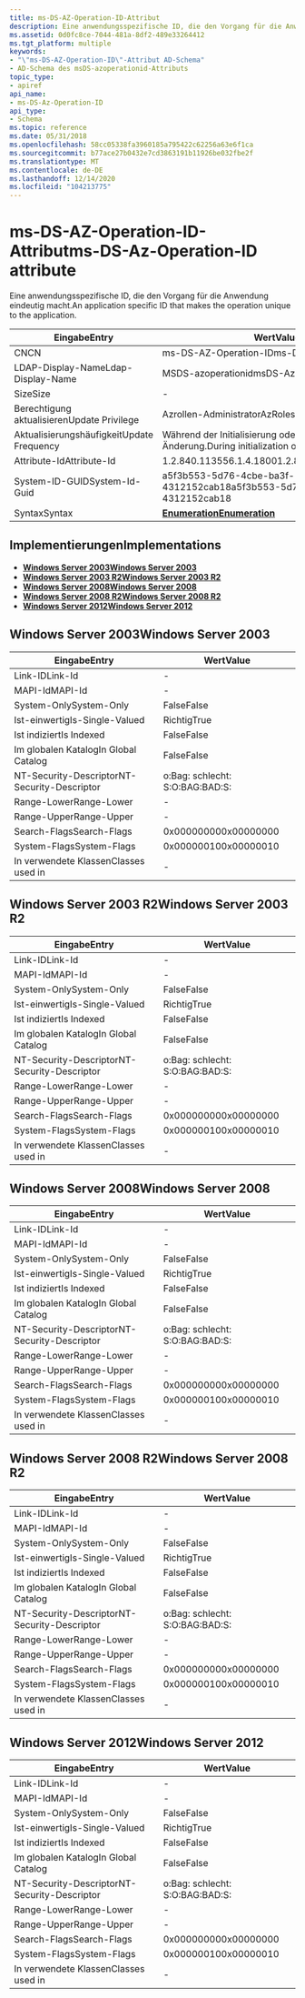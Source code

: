 ```yaml
---
title: ms-DS-AZ-Operation-ID-Attribut
description: Eine anwendungsspezifische ID, die den Vorgang für die Anwendung eindeutig macht.
ms.assetid: 0d0fc8ce-7044-481a-8df2-489e33264412
ms.tgt_platform: multiple
keywords:
- "\"ms-DS-AZ-Operation-ID\"-Attribut AD-Schema"
- AD-Schema des msDS-azoperationid-Attributs
topic_type:
- apiref
api_name:
- ms-DS-Az-Operation-ID
api_type:
- Schema
ms.topic: reference
ms.date: 05/31/2018
ms.openlocfilehash: 58cc05338fa3960185a795422c62256a63e6f1ca
ms.sourcegitcommit: b77ace27b0432e7cd3863191b11926be032fbe2f
ms.translationtype: MT
ms.contentlocale: de-DE
ms.lasthandoff: 12/14/2020
ms.locfileid: "104213775"
---
```

# <a name="ms-ds-az-operation-id-attribute"></a><span data-ttu-id="f144e-105">ms-DS-AZ-Operation-ID-Attribut</span><span class="sxs-lookup"><span data-stu-id="f144e-105">ms-DS-Az-Operation-ID attribute</span></span>

<span data-ttu-id="f144e-106">Eine anwendungsspezifische ID, die den Vorgang für die Anwendung eindeutig macht.</span><span class="sxs-lookup"><span data-stu-id="f144e-106">An application specific ID that makes the operation unique to the application.</span></span>



| <span data-ttu-id="f144e-107">Eingabe</span><span class="sxs-lookup"><span data-stu-id="f144e-107">Entry</span></span> | <span data-ttu-id="f144e-108">Wert</span><span class="sxs-lookup"><span data-stu-id="f144e-108">Value</span></span> |
|-------------------|-----------------------------------------|
| <span data-ttu-id="f144e-109">CN</span><span class="sxs-lookup"><span data-stu-id="f144e-109">CN</span></span>                | <span data-ttu-id="f144e-110">ms-DS-AZ-Operation-ID</span><span class="sxs-lookup"><span data-stu-id="f144e-110">ms-DS-Az-Operation-ID</span></span>                   |
| <span data-ttu-id="f144e-111">LDAP-Display-Name</span><span class="sxs-lookup"><span data-stu-id="f144e-111">Ldap-Display-Name</span></span> | <span data-ttu-id="f144e-112">MSDS-azoperationid</span><span class="sxs-lookup"><span data-stu-id="f144e-112">msDS-AzOperationID</span></span>                      |
| <span data-ttu-id="f144e-113">Size</span><span class="sxs-lookup"><span data-stu-id="f144e-113">Size</span></span>              | \-                                      |
| <span data-ttu-id="f144e-114">Berechtigung aktualisieren</span><span class="sxs-lookup"><span data-stu-id="f144e-114">Update Privilege</span></span>  | <span data-ttu-id="f144e-115">Azrollen-Administrator</span><span class="sxs-lookup"><span data-stu-id="f144e-115">AzRoles admin</span></span>                           |
| <span data-ttu-id="f144e-116">Aktualisierungshäufigkeit</span><span class="sxs-lookup"><span data-stu-id="f144e-116">Update Frequency</span></span>  | <span data-ttu-id="f144e-117">Während der Initialisierung oder Richtlinien Änderung.</span><span class="sxs-lookup"><span data-stu-id="f144e-117">During initialization or policy change.</span></span> |
| <span data-ttu-id="f144e-118">Attribute-Id</span><span class="sxs-lookup"><span data-stu-id="f144e-118">Attribute-Id</span></span>      | <span data-ttu-id="f144e-119">1.2.840.113556.1.4.1800</span><span class="sxs-lookup"><span data-stu-id="f144e-119">1.2.840.113556.1.4.1800</span></span>                 |
| <span data-ttu-id="f144e-120">System-ID-GUID</span><span class="sxs-lookup"><span data-stu-id="f144e-120">System-Id-Guid</span></span>    | <span data-ttu-id="f144e-121">a5f3b553-5d76-4cbe-ba3f-4312152cab18</span><span class="sxs-lookup"><span data-stu-id="f144e-121">a5f3b553-5d76-4cbe-ba3f-4312152cab18</span></span>    |
| <span data-ttu-id="f144e-122">Syntax</span><span class="sxs-lookup"><span data-stu-id="f144e-122">Syntax</span></span>            | [<span data-ttu-id="f144e-123">**Enumeration**</span><span class="sxs-lookup"><span data-stu-id="f144e-123">**Enumeration**</span></span>](s-enumeration.md)    |



## <a name="implementations"></a><span data-ttu-id="f144e-124">Implementierungen</span><span class="sxs-lookup"><span data-stu-id="f144e-124">Implementations</span></span>

-   [<span data-ttu-id="f144e-125">**Windows Server 2003**</span><span class="sxs-lookup"><span data-stu-id="f144e-125">**Windows Server 2003**</span></span>](#windows-server-2003)
-   [<span data-ttu-id="f144e-126">**Windows Server 2003 R2**</span><span class="sxs-lookup"><span data-stu-id="f144e-126">**Windows Server 2003 R2**</span></span>](#windows-server-2003-r2)
-   [<span data-ttu-id="f144e-127">**Windows Server 2008**</span><span class="sxs-lookup"><span data-stu-id="f144e-127">**Windows Server 2008**</span></span>](#windows-server-2008)
-   [<span data-ttu-id="f144e-128">**Windows Server 2008 R2**</span><span class="sxs-lookup"><span data-stu-id="f144e-128">**Windows Server 2008 R2**</span></span>](#windows-server-2008-r2)
-   [<span data-ttu-id="f144e-129">**Windows Server 2012**</span><span class="sxs-lookup"><span data-stu-id="f144e-129">**Windows Server 2012**</span></span>](#windows-server-2012)

## <a name="windows-server-2003"></a><span data-ttu-id="f144e-130">Windows Server 2003</span><span class="sxs-lookup"><span data-stu-id="f144e-130">Windows Server 2003</span></span>



| <span data-ttu-id="f144e-131">Eingabe</span><span class="sxs-lookup"><span data-stu-id="f144e-131">Entry</span></span> | <span data-ttu-id="f144e-132">Wert</span><span class="sxs-lookup"><span data-stu-id="f144e-132">Value</span></span> |
|------------------------|--------------|
| <span data-ttu-id="f144e-133">Link-ID</span><span class="sxs-lookup"><span data-stu-id="f144e-133">Link-Id</span></span>                | \-           |
| <span data-ttu-id="f144e-134">MAPI-Id</span><span class="sxs-lookup"><span data-stu-id="f144e-134">MAPI-Id</span></span>                | \-           |
| <span data-ttu-id="f144e-135">System-Only</span><span class="sxs-lookup"><span data-stu-id="f144e-135">System-Only</span></span>            | <span data-ttu-id="f144e-136">False</span><span class="sxs-lookup"><span data-stu-id="f144e-136">False</span></span>        |
| <span data-ttu-id="f144e-137">Ist-einwertig</span><span class="sxs-lookup"><span data-stu-id="f144e-137">Is-Single-Valued</span></span>       | <span data-ttu-id="f144e-138">Richtig</span><span class="sxs-lookup"><span data-stu-id="f144e-138">True</span></span>         |
| <span data-ttu-id="f144e-139">Ist indiziert</span><span class="sxs-lookup"><span data-stu-id="f144e-139">Is Indexed</span></span>             | <span data-ttu-id="f144e-140">False</span><span class="sxs-lookup"><span data-stu-id="f144e-140">False</span></span>        |
| <span data-ttu-id="f144e-141">Im globalen Katalog</span><span class="sxs-lookup"><span data-stu-id="f144e-141">In Global Catalog</span></span>      | <span data-ttu-id="f144e-142">False</span><span class="sxs-lookup"><span data-stu-id="f144e-142">False</span></span>        |
| <span data-ttu-id="f144e-143">NT-Security-Descriptor</span><span class="sxs-lookup"><span data-stu-id="f144e-143">NT-Security-Descriptor</span></span> | <span data-ttu-id="f144e-144">o:Bag: schlecht: S:</span><span class="sxs-lookup"><span data-stu-id="f144e-144">O:BAG:BAD:S:</span></span> |
| <span data-ttu-id="f144e-145">Range-Lower</span><span class="sxs-lookup"><span data-stu-id="f144e-145">Range-Lower</span></span>            | \-           |
| <span data-ttu-id="f144e-146">Range-Upper</span><span class="sxs-lookup"><span data-stu-id="f144e-146">Range-Upper</span></span>            | \-           |
| <span data-ttu-id="f144e-147">Search-Flags</span><span class="sxs-lookup"><span data-stu-id="f144e-147">Search-Flags</span></span>           | <span data-ttu-id="f144e-148">0x00000000</span><span class="sxs-lookup"><span data-stu-id="f144e-148">0x00000000</span></span>   |
| <span data-ttu-id="f144e-149">System-Flags</span><span class="sxs-lookup"><span data-stu-id="f144e-149">System-Flags</span></span>           | <span data-ttu-id="f144e-150">0x00000010</span><span class="sxs-lookup"><span data-stu-id="f144e-150">0x00000010</span></span>   |
| <span data-ttu-id="f144e-151">In verwendete Klassen</span><span class="sxs-lookup"><span data-stu-id="f144e-151">Classes used in</span></span>        | \-           |



## <a name="windows-server-2003-r2"></a><span data-ttu-id="f144e-152">Windows Server 2003 R2</span><span class="sxs-lookup"><span data-stu-id="f144e-152">Windows Server 2003 R2</span></span>



| <span data-ttu-id="f144e-153">Eingabe</span><span class="sxs-lookup"><span data-stu-id="f144e-153">Entry</span></span> | <span data-ttu-id="f144e-154">Wert</span><span class="sxs-lookup"><span data-stu-id="f144e-154">Value</span></span> |
|------------------------|--------------|
| <span data-ttu-id="f144e-155">Link-ID</span><span class="sxs-lookup"><span data-stu-id="f144e-155">Link-Id</span></span>                | \-           |
| <span data-ttu-id="f144e-156">MAPI-Id</span><span class="sxs-lookup"><span data-stu-id="f144e-156">MAPI-Id</span></span>                | \-           |
| <span data-ttu-id="f144e-157">System-Only</span><span class="sxs-lookup"><span data-stu-id="f144e-157">System-Only</span></span>            | <span data-ttu-id="f144e-158">False</span><span class="sxs-lookup"><span data-stu-id="f144e-158">False</span></span>        |
| <span data-ttu-id="f144e-159">Ist-einwertig</span><span class="sxs-lookup"><span data-stu-id="f144e-159">Is-Single-Valued</span></span>       | <span data-ttu-id="f144e-160">Richtig</span><span class="sxs-lookup"><span data-stu-id="f144e-160">True</span></span>         |
| <span data-ttu-id="f144e-161">Ist indiziert</span><span class="sxs-lookup"><span data-stu-id="f144e-161">Is Indexed</span></span>             | <span data-ttu-id="f144e-162">False</span><span class="sxs-lookup"><span data-stu-id="f144e-162">False</span></span>        |
| <span data-ttu-id="f144e-163">Im globalen Katalog</span><span class="sxs-lookup"><span data-stu-id="f144e-163">In Global Catalog</span></span>      | <span data-ttu-id="f144e-164">False</span><span class="sxs-lookup"><span data-stu-id="f144e-164">False</span></span>        |
| <span data-ttu-id="f144e-165">NT-Security-Descriptor</span><span class="sxs-lookup"><span data-stu-id="f144e-165">NT-Security-Descriptor</span></span> | <span data-ttu-id="f144e-166">o:Bag: schlecht: S:</span><span class="sxs-lookup"><span data-stu-id="f144e-166">O:BAG:BAD:S:</span></span> |
| <span data-ttu-id="f144e-167">Range-Lower</span><span class="sxs-lookup"><span data-stu-id="f144e-167">Range-Lower</span></span>            | \-           |
| <span data-ttu-id="f144e-168">Range-Upper</span><span class="sxs-lookup"><span data-stu-id="f144e-168">Range-Upper</span></span>            | \-           |
| <span data-ttu-id="f144e-169">Search-Flags</span><span class="sxs-lookup"><span data-stu-id="f144e-169">Search-Flags</span></span>           | <span data-ttu-id="f144e-170">0x00000000</span><span class="sxs-lookup"><span data-stu-id="f144e-170">0x00000000</span></span>   |
| <span data-ttu-id="f144e-171">System-Flags</span><span class="sxs-lookup"><span data-stu-id="f144e-171">System-Flags</span></span>           | <span data-ttu-id="f144e-172">0x00000010</span><span class="sxs-lookup"><span data-stu-id="f144e-172">0x00000010</span></span>   |
| <span data-ttu-id="f144e-173">In verwendete Klassen</span><span class="sxs-lookup"><span data-stu-id="f144e-173">Classes used in</span></span>        | \-           |



## <a name="windows-server-2008"></a><span data-ttu-id="f144e-174">Windows Server 2008</span><span class="sxs-lookup"><span data-stu-id="f144e-174">Windows Server 2008</span></span>



| <span data-ttu-id="f144e-175">Eingabe</span><span class="sxs-lookup"><span data-stu-id="f144e-175">Entry</span></span> | <span data-ttu-id="f144e-176">Wert</span><span class="sxs-lookup"><span data-stu-id="f144e-176">Value</span></span> |
|------------------------|--------------|
| <span data-ttu-id="f144e-177">Link-ID</span><span class="sxs-lookup"><span data-stu-id="f144e-177">Link-Id</span></span>                | \-           |
| <span data-ttu-id="f144e-178">MAPI-Id</span><span class="sxs-lookup"><span data-stu-id="f144e-178">MAPI-Id</span></span>                | \-           |
| <span data-ttu-id="f144e-179">System-Only</span><span class="sxs-lookup"><span data-stu-id="f144e-179">System-Only</span></span>            | <span data-ttu-id="f144e-180">False</span><span class="sxs-lookup"><span data-stu-id="f144e-180">False</span></span>        |
| <span data-ttu-id="f144e-181">Ist-einwertig</span><span class="sxs-lookup"><span data-stu-id="f144e-181">Is-Single-Valued</span></span>       | <span data-ttu-id="f144e-182">Richtig</span><span class="sxs-lookup"><span data-stu-id="f144e-182">True</span></span>         |
| <span data-ttu-id="f144e-183">Ist indiziert</span><span class="sxs-lookup"><span data-stu-id="f144e-183">Is Indexed</span></span>             | <span data-ttu-id="f144e-184">False</span><span class="sxs-lookup"><span data-stu-id="f144e-184">False</span></span>        |
| <span data-ttu-id="f144e-185">Im globalen Katalog</span><span class="sxs-lookup"><span data-stu-id="f144e-185">In Global Catalog</span></span>      | <span data-ttu-id="f144e-186">False</span><span class="sxs-lookup"><span data-stu-id="f144e-186">False</span></span>        |
| <span data-ttu-id="f144e-187">NT-Security-Descriptor</span><span class="sxs-lookup"><span data-stu-id="f144e-187">NT-Security-Descriptor</span></span> | <span data-ttu-id="f144e-188">o:Bag: schlecht: S:</span><span class="sxs-lookup"><span data-stu-id="f144e-188">O:BAG:BAD:S:</span></span> |
| <span data-ttu-id="f144e-189">Range-Lower</span><span class="sxs-lookup"><span data-stu-id="f144e-189">Range-Lower</span></span>            | \-           |
| <span data-ttu-id="f144e-190">Range-Upper</span><span class="sxs-lookup"><span data-stu-id="f144e-190">Range-Upper</span></span>            | \-           |
| <span data-ttu-id="f144e-191">Search-Flags</span><span class="sxs-lookup"><span data-stu-id="f144e-191">Search-Flags</span></span>           | <span data-ttu-id="f144e-192">0x00000000</span><span class="sxs-lookup"><span data-stu-id="f144e-192">0x00000000</span></span>   |
| <span data-ttu-id="f144e-193">System-Flags</span><span class="sxs-lookup"><span data-stu-id="f144e-193">System-Flags</span></span>           | <span data-ttu-id="f144e-194">0x00000010</span><span class="sxs-lookup"><span data-stu-id="f144e-194">0x00000010</span></span>   |
| <span data-ttu-id="f144e-195">In verwendete Klassen</span><span class="sxs-lookup"><span data-stu-id="f144e-195">Classes used in</span></span>        | \-           |



## <a name="windows-server-2008-r2"></a><span data-ttu-id="f144e-196">Windows Server 2008 R2</span><span class="sxs-lookup"><span data-stu-id="f144e-196">Windows Server 2008 R2</span></span>



| <span data-ttu-id="f144e-197">Eingabe</span><span class="sxs-lookup"><span data-stu-id="f144e-197">Entry</span></span> | <span data-ttu-id="f144e-198">Wert</span><span class="sxs-lookup"><span data-stu-id="f144e-198">Value</span></span> |
|------------------------|--------------|
| <span data-ttu-id="f144e-199">Link-ID</span><span class="sxs-lookup"><span data-stu-id="f144e-199">Link-Id</span></span>                | \-           |
| <span data-ttu-id="f144e-200">MAPI-Id</span><span class="sxs-lookup"><span data-stu-id="f144e-200">MAPI-Id</span></span>                | \-           |
| <span data-ttu-id="f144e-201">System-Only</span><span class="sxs-lookup"><span data-stu-id="f144e-201">System-Only</span></span>            | <span data-ttu-id="f144e-202">False</span><span class="sxs-lookup"><span data-stu-id="f144e-202">False</span></span>        |
| <span data-ttu-id="f144e-203">Ist-einwertig</span><span class="sxs-lookup"><span data-stu-id="f144e-203">Is-Single-Valued</span></span>       | <span data-ttu-id="f144e-204">Richtig</span><span class="sxs-lookup"><span data-stu-id="f144e-204">True</span></span>         |
| <span data-ttu-id="f144e-205">Ist indiziert</span><span class="sxs-lookup"><span data-stu-id="f144e-205">Is Indexed</span></span>             | <span data-ttu-id="f144e-206">False</span><span class="sxs-lookup"><span data-stu-id="f144e-206">False</span></span>        |
| <span data-ttu-id="f144e-207">Im globalen Katalog</span><span class="sxs-lookup"><span data-stu-id="f144e-207">In Global Catalog</span></span>      | <span data-ttu-id="f144e-208">False</span><span class="sxs-lookup"><span data-stu-id="f144e-208">False</span></span>        |
| <span data-ttu-id="f144e-209">NT-Security-Descriptor</span><span class="sxs-lookup"><span data-stu-id="f144e-209">NT-Security-Descriptor</span></span> | <span data-ttu-id="f144e-210">o:Bag: schlecht: S:</span><span class="sxs-lookup"><span data-stu-id="f144e-210">O:BAG:BAD:S:</span></span> |
| <span data-ttu-id="f144e-211">Range-Lower</span><span class="sxs-lookup"><span data-stu-id="f144e-211">Range-Lower</span></span>            | \-           |
| <span data-ttu-id="f144e-212">Range-Upper</span><span class="sxs-lookup"><span data-stu-id="f144e-212">Range-Upper</span></span>            | \-           |
| <span data-ttu-id="f144e-213">Search-Flags</span><span class="sxs-lookup"><span data-stu-id="f144e-213">Search-Flags</span></span>           | <span data-ttu-id="f144e-214">0x00000000</span><span class="sxs-lookup"><span data-stu-id="f144e-214">0x00000000</span></span>   |
| <span data-ttu-id="f144e-215">System-Flags</span><span class="sxs-lookup"><span data-stu-id="f144e-215">System-Flags</span></span>           | <span data-ttu-id="f144e-216">0x00000010</span><span class="sxs-lookup"><span data-stu-id="f144e-216">0x00000010</span></span>   |
| <span data-ttu-id="f144e-217">In verwendete Klassen</span><span class="sxs-lookup"><span data-stu-id="f144e-217">Classes used in</span></span>        | \-           |



## <a name="windows-server-2012"></a><span data-ttu-id="f144e-218">Windows Server 2012</span><span class="sxs-lookup"><span data-stu-id="f144e-218">Windows Server 2012</span></span>



| <span data-ttu-id="f144e-219">Eingabe</span><span class="sxs-lookup"><span data-stu-id="f144e-219">Entry</span></span> | <span data-ttu-id="f144e-220">Wert</span><span class="sxs-lookup"><span data-stu-id="f144e-220">Value</span></span> |
|------------------------|--------------|
| <span data-ttu-id="f144e-221">Link-ID</span><span class="sxs-lookup"><span data-stu-id="f144e-221">Link-Id</span></span>                | \-           |
| <span data-ttu-id="f144e-222">MAPI-Id</span><span class="sxs-lookup"><span data-stu-id="f144e-222">MAPI-Id</span></span>                | \-           |
| <span data-ttu-id="f144e-223">System-Only</span><span class="sxs-lookup"><span data-stu-id="f144e-223">System-Only</span></span>            | <span data-ttu-id="f144e-224">False</span><span class="sxs-lookup"><span data-stu-id="f144e-224">False</span></span>        |
| <span data-ttu-id="f144e-225">Ist-einwertig</span><span class="sxs-lookup"><span data-stu-id="f144e-225">Is-Single-Valued</span></span>       | <span data-ttu-id="f144e-226">Richtig</span><span class="sxs-lookup"><span data-stu-id="f144e-226">True</span></span>         |
| <span data-ttu-id="f144e-227">Ist indiziert</span><span class="sxs-lookup"><span data-stu-id="f144e-227">Is Indexed</span></span>             | <span data-ttu-id="f144e-228">False</span><span class="sxs-lookup"><span data-stu-id="f144e-228">False</span></span>        |
| <span data-ttu-id="f144e-229">Im globalen Katalog</span><span class="sxs-lookup"><span data-stu-id="f144e-229">In Global Catalog</span></span>      | <span data-ttu-id="f144e-230">False</span><span class="sxs-lookup"><span data-stu-id="f144e-230">False</span></span>        |
| <span data-ttu-id="f144e-231">NT-Security-Descriptor</span><span class="sxs-lookup"><span data-stu-id="f144e-231">NT-Security-Descriptor</span></span> | <span data-ttu-id="f144e-232">o:Bag: schlecht: S:</span><span class="sxs-lookup"><span data-stu-id="f144e-232">O:BAG:BAD:S:</span></span> |
| <span data-ttu-id="f144e-233">Range-Lower</span><span class="sxs-lookup"><span data-stu-id="f144e-233">Range-Lower</span></span>            | \-           |
| <span data-ttu-id="f144e-234">Range-Upper</span><span class="sxs-lookup"><span data-stu-id="f144e-234">Range-Upper</span></span>            | \-           |
| <span data-ttu-id="f144e-235">Search-Flags</span><span class="sxs-lookup"><span data-stu-id="f144e-235">Search-Flags</span></span>           | <span data-ttu-id="f144e-236">0x00000000</span><span class="sxs-lookup"><span data-stu-id="f144e-236">0x00000000</span></span>   |
| <span data-ttu-id="f144e-237">System-Flags</span><span class="sxs-lookup"><span data-stu-id="f144e-237">System-Flags</span></span>           | <span data-ttu-id="f144e-238">0x00000010</span><span class="sxs-lookup"><span data-stu-id="f144e-238">0x00000010</span></span>   |
| <span data-ttu-id="f144e-239">In verwendete Klassen</span><span class="sxs-lookup"><span data-stu-id="f144e-239">Classes used in</span></span>        | \-           |



 

 




